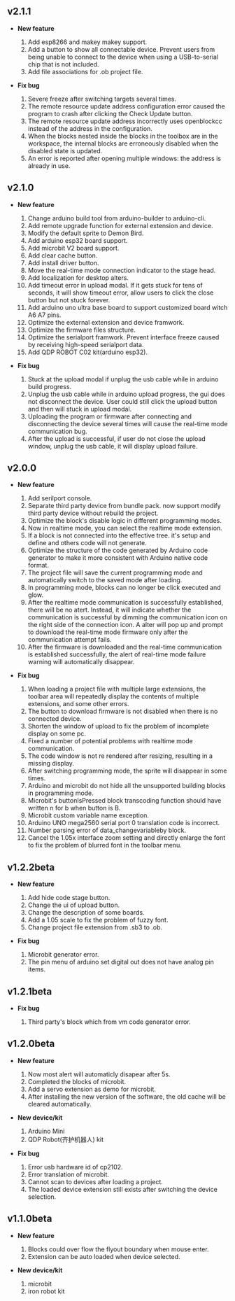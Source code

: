 ## v2.1.1

- **New feature**
    1. Add esp8266 and makey makey support.
    2. Add a button to show all connectable device. Prevent users from being unable to connect to the device when using a USB-to-serial chip that is not included.
    3. Add file associations for .ob project file.

- **Fix bug**
    1. Severe freeze after switching targets several times.
    2. The remote resource update address configuration error caused the program to crash after clicking the Check Update button.
    3. The remote resource update address incorrectly uses openblockcc instead of the address in the configuration.
    4. When the blocks nested inside the blocks in the toolbox are in the workspace, the internal blocks are erroneously disabled when the disabled state is updated.
    5. An error is reported after opening multiple windows: the address is already in use.

## v2.1.0

- **New feature**
    1. Change arduino build tool from arduino-builder to arduino-cli.
    2. Add remote upgrade function for external extension and device.
    3. Modify the default sprite to Demon Bird.
    4. Add arduino esp32 board support.
    5. Add microbit V2 board support.
    6. Add clear cache button.
    7. Add install driver button.
    8. Move the real-time mode connection indicator to the stage head.
    9. Add localization for desktop alters.
    10. Add timeout error in upload modal. If it gets stuck for tens of seconds, it will show timeout error, allow users to click the close button but not stuck forever.
    11. Add arduino uno ultra base board to support customized board witch A6 A7 pins.
    12. Optimize the external extension and device framwork.
    13. Optimize the firmware files structure.
    14. Optimize the serialport framwork. Prevent interface freeze caused by receiving high-speed serialport data.
    15. Add QDP ROBOT C02 kit(arduino esp32).

- **Fix bug**
    1. Stuck at the upload modal if unplug the usb cable while in arduino build progress.
    2. Unplug the usb cable while in arduino upload progress, the gui does not disconnect the device. User could still click the upload button and then will stuck in upload modal.
    3. Uploading the program or firmware after connecting and disconnecting the device several times will cause the real-time mode communication bug.
    4. After the upload is successful, if user do not close the upload window, unplug the usb cable, it will display upload failure.

## v2.0.0

- **New feature**
    1. Add serilport console.
    2. Separate third party device from bundle pack. now support modify third party device without rebuild the project.
    3. Optimize the block's disable logic in different programming modes.
    4. Now in realtime mode, you can select the realtime mode extension.
    5. If a block is not connected into the effective tree. it's setup and define and others code will not generate.
    6. Optimize the structure of the code generated by Arduino code generator to make it more consistent with Arduino native code format.
    7. The project file will save the current programming mode and automatically switch to the saved mode after loading.
    8. In programming mode, blocks can no longer be click executed and glow.
    9. After the realtime mode communication is successfully established, there will be no atert. Instead, it will indicate whether the communication is successful by dimming the communication icon on the right side of the connection icon. A alter will pop up and prompt to download the real-time mode firmware only after the communication attempt fails.
    10. After the firmware is downloaded and the real-time communication is established successfully, the alert of real-time mode failure warning will automatically disappear.

- **Fix bug**
    1. When loading a project file with multiple large extensions, the toolbar area will repeatedly display the contents of multiple extensions, and some other errors.
    2. The button to download firmware is not disabled when there is no connected device.
    3. Shorten the window of upload to fix the problem of incomplete display on some pc.
    4. Fixed a number of potential problems with realtime mode communication.
    5. The code window is not re rendered after resizing, resulting in a missing display.
    6. After switching programming mode, the sprite will disappear in some times.
    7. Arduino and microbit do not hide all the unsupported building blocks in programming mode.
    8. Microbit's buttonIsPressed block transcoding function should have written n for b when button is B.
    9. Microbit custom variable name exception.
    10. Arduino UNO mega2560 serial port 0 translation code is incorrect.
    11. Number parsing error of data_changevariableby block.
    12. Cancel the 1.05x interface zoom setting and directly enlarge the font to fix the problem of blurred font in the toolbar menu.

## v1.2.2beta

- **New feature**
    1. Add hide code stage button.
    2. Change the ui of upload button.
    3. Change the description of some boards.
    4. Add a 1.05 scale to fix the problem of fuzzy font.
    5. Change project file extension from .sb3 to .ob.

- **Fix bug**
    1. Microbit generator error.
    2. The pin menu of arduino set digital out does not have analog pin items.

## v1.2.1beta

- **Fix bug**

	1. Third party's block which from vm code generator error.

## v1.2.0beta

- **New feature**

	1. Now most alert will automaticly disapear after 5s.
	2. Completed the blocks of microbit.
	3. Add a servo extension as demo for microbit.
	4. After installing the new version of the software, the old cache will be cleared automatically.

- **New  device/kit**

	1. Arduino Mini
	2. QDP Robot(齐护机器人) kit

- **Fix bug**

	1. Error usb hardware id of cp2102.
	2. Error translation of microbit.
	3. Cannot scan to devices after loading a project.
	4. The loaded device extension still exists after switching the device selection.

## v1.1.0beta

- **New feature**

	1. Blocks could over flow the flyout boundary when mouse enter.
	2. Extension can be auto loaded when device selected.

- **New device/kit**

	1. microbit
	2. iron robot kit

